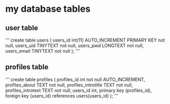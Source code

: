 # my database tables

## user table

'''
create table users (
users_id int(11) AUTO_INCREMENT PRIMARY KEY not null,
users_uid TINYTEXT not null,
users_pwd LONGTEXT not null,
users_email TINYTEXT not null
);
'''

## profiles table

'''
create table profiles (
profiles_id int not null AUTO_INCREMENT,
profiles_about TEXT not null,
profiles_introtitle TEXT not null,
profiles_introtext TEXT not null,
users_id int,
primary key (profiles_id),
foreign key (users_id) references users(users_id)
);
'''

